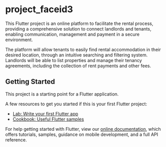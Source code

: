 # project_faceid3



This Flutter project is an online platform to facilitate the rental process, providing a comprehensive solution to connect landlords and tenants, 
enabling communication, management and payment in a secure environment.

The platform will allow tenants to easily find rental accommodation in their desired location, through an 
intuitive searching and filtering system. Landlords will be able to list properties and manage their tenancy 
agreements, including the collection of rent payments and other fees.

## Getting Started

This project is a starting point for a Flutter application.

A few resources to get you started if this is your first Flutter project:

- [Lab: Write your first Flutter app](https://flutter.dev/docs/get-started/codelab)
- [Cookbook: Useful Flutter samples](https://flutter.dev/docs/cookbook)

For help getting started with Flutter, view our
[online documentation](https://flutter.dev/docs), which offers tutorials,
samples, guidance on mobile development, and a full API reference.
